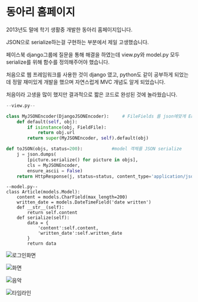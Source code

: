 동아리 홈페이지
===========
2013년도 말에 학기 생활중 개발한 동아리 홈페이지입니다.

JSON으로 serialize하는걸 구현하는 부분에서 제일 고생했습니다.

페이스북 django그룹에 질문을 통해 해결을 하였는데 view.py와 model.py 모두 serialize를 위해 함수를 정의해주어야 했습니다.

처음으로 웹 프레임워크를 사용한 것이 django 였고, python도 같이 공부하게 되었는데 정말 재미있게 개발을 했으며
자연스럽게 MVC 개념도 알게 되었습니다.

처음이라 고생을 많이 했지만 결과적으로 짧은 코드로 완성된 것에 놀라웠습니다.

```python
--view.py--

class MyJSONEncoder(DjangoJSONEncoder):		# FileFields 를 json에맞게 Encoder
    def default(self, obj):
        if isinstance(obj, FieldFile):
            return obj.url
        return super(MyJSONEncoder, self).default(obj)

def toJSON(objs, status=200):			#model 객체를 JSON serialize
	j = json.dumps(
        [picture.serialize() for picture in objs],
        cls = MyJSONEncoder,
        ensure_ascii = False)
	return HttpResponse(j, status=status, content_type='application/json; charset=utf-8')
```
```
--model.py--
class Article(models.Model):
	content = models.CharField(max_length=200)
	written_date = models.DateTimeField('date written')
	def __str__(self):
		return self.content
	def serialize(self):
		data = {
			'content':self.content,
			'written_date':self.written_date
		}
		return data
```


![로그인화면](http://dl.dropbox.com/s/i67qjmxjdzzthd2/login.png)

![화면](http://dl.dropbox.com/s/8gylk62s70mj8yq/pic.png)

![음악](http://dl.dropbox.com/s/2gz8qfzepcxj1o2/mu.png)

![타임라인](http://dl.dropbox.com/s/5ha0aqrksqy64qe/one.png)
